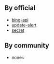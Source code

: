 ## By official
- [bing-api](/bing-api)
- [update-alert](/update-alert)
- [secret](/secret)

## By community
- none~
